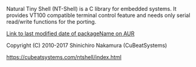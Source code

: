 Natural Tiny Shell (NT-Shell) is a C library for embedded systems.
It provides VT100 compatible terminal control feature and needs only serial read/write functions for the porting.
 











[Link to last modified date of packageName on AUR](https://example.com/aur/last-modified/:packageName)


Copyright (C) 2010-2017 Shinichiro Nakamura (CuBeatSystems)

https://cubeatsystems.com/ntshell/index.html
